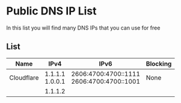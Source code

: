 
# Public DNS IP List

In this list you will find many DNS IPs that you can use for free

## List

| Name | IPv4 | IPv6 | Blocking |
|---|---|---|---|
| Cloudflare | 1.1.1.1 <br /> 1.0.0.1 | 2606:4700:4700::1111 <br /> 2606:4700:4700::1001| None |
| | 1.1.1.2| | 
